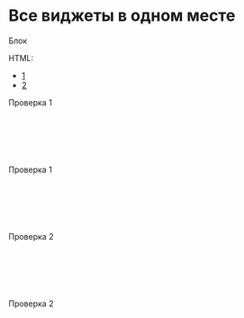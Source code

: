# Все виджеты в одном месте
Блок

HTML:

 <link href="//anmenig.github.io/danat/w/base.css" rel="StyleSheet" type="text/css" /><script type="text/javascript" src="//anmenig.github.io/danat/w/base.js"></script>
<div class="container">
<ul class="tabs">
 <li><a href="#famInfo">1</a></li>
 <li><a href="#famAdd">2</a></li>
</ul>
<!-- 1 -->
<div class="tab_container">
<div class="tab_content" id="famInfo">Проверка 1<br />
<br />
<br />
<br />
<br />
<br />
<br />
Проверка 1<br />
<br />
<br />
<br />
<br />
<br />
&nbsp;</div>
<!-- 1 -->
<!-- 2 -->

<div class="tab_content" id="famAdd">Проверка 2<br />
<br />
<br />
<br />
<br />
<br />
<br />
Проверка 2<br />
<br />
<br />
<br />
<br />
<br />
&nbsp;</div>
<!-- 2 -->
</div>
<script type="text/javascript"> 
 function openonclick(client_type){if(client_type=="mail")clientWindow=window.open("","pmw","scrollbars=1,top=0,left=0,resizable=1,width=850,h eight=350") 
 ||alert("Отключите блокировку всплывающих окон!");if(client_type=="options")clientWindow=window.open("/index/11","options","scrollbars=1,top=0,left=0,resizable=1,width=680,height=350")||alert("Отключите блокировку всплывающих окон!") 
 ;if(client_type=="users")clientWindow=window.open("","users","scrollbars=1,top=0,left=0,resizable=1,width=680,height=350")||a lert("Отключите блокировку всплывающих окон!")} 
 </script>
 
